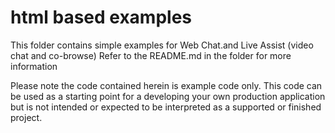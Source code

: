 # html based examples

This folder contains simple examples for Web Chat.and Live Assist (video chat and co-browse) Refer to the README.md in the 
folder for more information 

Please note the code contained herein is example code only. This code can be used as a starting 
point for a developing your own production application but is not intended or expected to be 
interpreted as a supported or finished project. 


